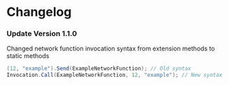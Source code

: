 # Changelog

### Update Version 1.1.0
Changed network function invocation syntax from extension methods to static methods
```c#
(12, "example").Send(ExampleNetworkFunction); // Old syntax
Invocation.Call(ExampleNetworkFunction, 12, "example"); // New syntax
```